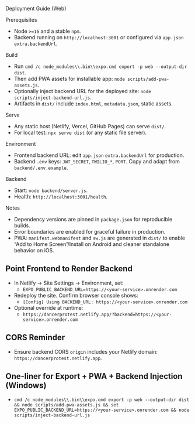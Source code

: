 Deployment Guide (Web)

Prerequisites
- Node `>=16` and a stable `npm`.
- Backend running on `http://localhost:3001` or configured via `app.json` `extra.backendUrl`.

Build
- Run `cmd /c node_modules\\.bin\\expo.cmd export -p web --output-dir dist`.
- Then add PWA assets for installable app: `node scripts/add-pwa-assets.js`.
- Optionally inject backend URL for the deployed site: `node scripts/inject-backend-url.js`.
- Artifacts in `dist/` include `index.html`, `metadata.json`, static assets.

Serve
- Any static host (Netlify, Vercel, GitHub Pages) can serve `dist/`.
- For local test: `npx serve dist` (or any static file server).

Environment
- Frontend backend URL: edit `app.json` `extra.backendUrl` for production.
- Backend `.env` keys: `JWT_SECRET`, `TWILIO_*`, `PORT`. Copy and adapt from `backend/.env.example`.

Backend
- Start: `node backend/server.js`.
- Health: `http://localhost:3001/health`.

Notes
- Dependency versions are pinned in `package.json` for reproducible builds.
- Error boundaries are enabled for graceful failure in production.
- PWA: `manifest.webmanifest` and `sw.js` are generated in `dist/` to enable “Add to Home Screen”/Install on Android and cleaner standalone behavior on iOS.

## Point Frontend to Render Backend
- In Netlify → Site Settings → Environment, set:
  - `EXPO_PUBLIC_BACKEND_URL=https://<your-service>.onrender.com`
- Redeploy the site. Confirm browser console shows:
  - `[Config] Using BACKEND_URL: https://<your-service>.onrender.com`
- Optional override at runtime:
  - `https://dancerprotest.netlify.app/?backend=https://<your-service>.onrender.com`

## CORS Reminder
- Ensure backend CORS `origin` includes your Netlify domain: `https://dancerprotest.netlify.app`.

## One-liner for Export + PWA + Backend Injection (Windows)
- `cmd /c node_modules\\.bin\\expo.cmd export -p web --output-dir dist && node scripts/add-pwa-assets.js && set EXPO_PUBLIC_BACKEND_URL=https://<your-service>.onrender.com && node scripts/inject-backend-url.js`